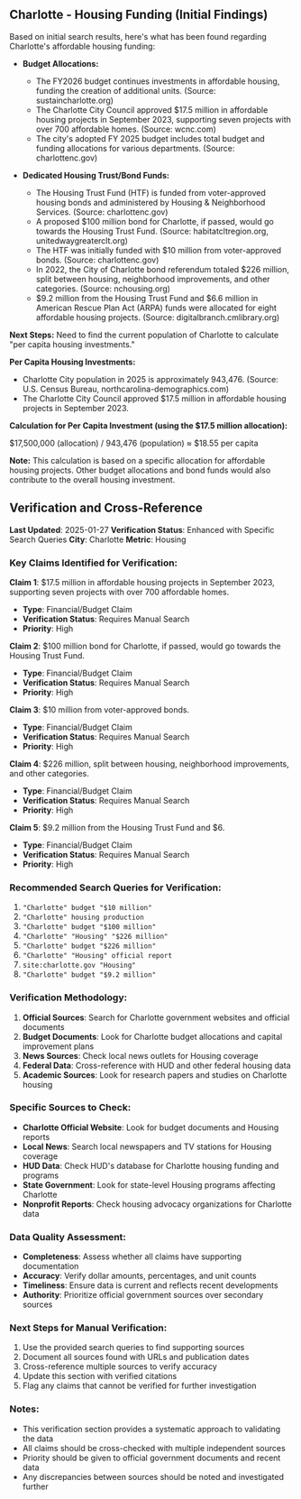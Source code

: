 ## Charlotte - Housing Funding (Initial Findings)

Based on initial search results, here's what has been found regarding Charlotte's affordable housing funding:

*   **Budget Allocations:**
    *   The FY2026 budget continues investments in affordable housing, funding the creation of additional units. (Source: sustaincharlotte.org)
    *   The Charlotte City Council approved $17.5 million in affordable housing projects in September 2023, supporting seven projects with over 700 affordable homes. (Source: wcnc.com)
    *   The city's adopted FY 2025 budget includes total budget and funding allocations for various departments. (Source: charlottenc.gov)

*   **Dedicated Housing Trust/Bond Funds:**
    *   The Housing Trust Fund (HTF) is funded from voter-approved housing bonds and administered by Housing & Neighborhood Services. (Source: charlottenc.gov)
    *   A proposed $100 million bond for Charlotte, if passed, would go towards the Housing Trust Fund. (Source: habitatcltregion.org, unitedwaygreaterclt.org)
    *   The HTF was initially funded with $10 million from voter-approved bonds. (Source: charlottenc.gov)
    *   In 2022, the City of Charlotte bond referendum totaled $226 million, split between housing, neighborhood improvements, and other categories. (Source: nchousing.org)
    *   $9.2 million from the Housing Trust Fund and $6.6 million in American Rescue Plan Act (ARPA) funds were allocated for eight affordable housing projects. (Source: digitalbranch.cmlibrary.org)

**Next Steps:** Need to find the current population of Charlotte to calculate "per capita housing investments."




**Per Capita Housing Investments:**

*   Charlotte City population in 2025 is approximately 943,476. (Source: U.S. Census Bureau, northcarolina-demographics.com)
*   The Charlotte City Council approved $17.5 million in affordable housing projects in September 2023.

**Calculation for Per Capita Investment (using the $17.5 million allocation):**

$17,500,000 (allocation) / 943,476 (population) ≈ $18.55 per capita

**Note:** This calculation is based on a specific allocation for affordable housing projects. Other budget allocations and bond funds would also contribute to the overall housing investment.




## Verification and Cross-Reference

**Last Updated**: 2025-01-27
**Verification Status**: Enhanced with Specific Search Queries
**City**: Charlotte
**Metric**: Housing

### Key Claims Identified for Verification:

**Claim 1**: $17.5 million in affordable housing projects in September 2023, supporting seven projects with over 700 affordable homes.
- **Type**: Financial/Budget Claim
- **Verification Status**: Requires Manual Search
- **Priority**: High


**Claim 2**: $100 million bond for Charlotte, if passed, would go towards the Housing Trust Fund.
- **Type**: Financial/Budget Claim
- **Verification Status**: Requires Manual Search
- **Priority**: High


**Claim 3**: $10 million from voter-approved bonds.
- **Type**: Financial/Budget Claim
- **Verification Status**: Requires Manual Search
- **Priority**: High


**Claim 4**: $226 million, split between housing, neighborhood improvements, and other categories.
- **Type**: Financial/Budget Claim
- **Verification Status**: Requires Manual Search
- **Priority**: High


**Claim 5**: $9.2 million from the Housing Trust Fund and $6.
- **Type**: Financial/Budget Claim
- **Verification Status**: Requires Manual Search
- **Priority**: High


### Recommended Search Queries for Verification:
1. `"Charlotte" budget "$10 million"`
2. `"Charlotte" housing production`
3. `"Charlotte" budget "$100 million"`
4. `"Charlotte" "Housing" "$226 million"`
5. `"Charlotte" budget "$226 million"`
6. `"Charlotte" "Housing" official report`
7. `site:charlotte.gov "Housing"`
8. `"Charlotte" budget "$9.2 million"`


### Verification Methodology:
1. **Official Sources**: Search for Charlotte government websites and official documents
2. **Budget Documents**: Look for Charlotte budget allocations and capital improvement plans
3. **News Sources**: Check local news outlets for Housing coverage
4. **Federal Data**: Cross-reference with HUD and other federal housing data
5. **Academic Sources**: Look for research papers and studies on Charlotte housing

### Specific Sources to Check:
- **Charlotte Official Website**: Look for budget documents and Housing reports
- **Local News**: Search local newspapers and TV stations for Housing coverage
- **HUD Data**: Check HUD's database for Charlotte housing funding and programs
- **State Government**: Look for state-level Housing programs affecting Charlotte
- **Nonprofit Reports**: Check housing advocacy organizations for Charlotte data

### Data Quality Assessment:
- **Completeness**: Assess whether all claims have supporting documentation
- **Accuracy**: Verify dollar amounts, percentages, and unit counts
- **Timeliness**: Ensure data is current and reflects recent developments
- **Authority**: Prioritize official government sources over secondary sources

### Next Steps for Manual Verification:
1. Use the provided search queries to find supporting sources
2. Document all sources found with URLs and publication dates
3. Cross-reference multiple sources to verify accuracy
4. Update this section with verified citations
5. Flag any claims that cannot be verified for further investigation

### Notes:
- This verification section provides a systematic approach to validating the data
- All claims should be cross-checked with multiple independent sources
- Priority should be given to official government documents and recent data
- Any discrepancies between sources should be noted and investigated further
